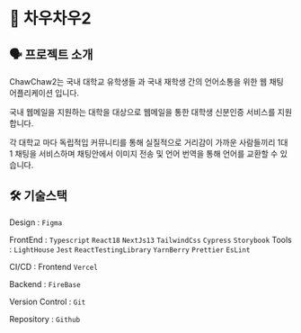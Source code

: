 # 💬 차우차우2

## 🗣 프로젝트 소개

ChawChaw2는 국내 대학교 유학생들 과 국내 재학생 간의 언어소통을 위한 웹 채팅 어플리케이션 입니다.

국내 웹메일을 지원하는 대학을 대상으로 웹메일을 통한 대학생 신분인증 서비스를 지원합니다.

각 대학교 마다 독립적입 커뮤니티를 통해 실질적으로 거리감이 가까운 사람들끼리 1대 1 채팅을 서비스하며 채팅안에서 이미지 전송 및 언어 번역을 통해 언어를 교환할 수 있습니다.


## 🛠 기술스택

Design : `Figma`

FrontEnd : `Typescript` `React18` `NextJs13` `TailwindCss` `Cypress` `Storybook`
Tools : `LightHouse` `Jest` `ReactTestingLibrary` `YarnBerry` `Prettier` `EsLint` 

CI/CD : Frontend `Vercel`

Backend : `FireBase`

Version Control : `Git`

Repository : `Github`


